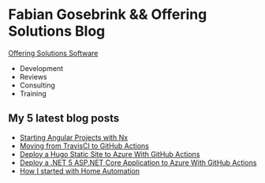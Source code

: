 # Fabian Gosebrink && Offering Solutions Blog

[Offering Solutions Software](https://offering.solutions)

- Development
- Reviews
- Consulting
- Training

## My 5 latest blog posts

<!-- BLOG-POST-LIST:START -->
- [Starting Angular Projects with Nx](https://offering.solutions/blog/articles/2021/01/27/starting-angular-projects-with-nx/)
- [Moving from TravisCI to GitHub Actions](https://offering.solutions/blog/articles/2021/01/05/moving-from-travisci-to-github-actions/)
- [Deploy a Hugo Static Site to Azure With GitHub Actions](https://offering.solutions/blog/articles/2020/12/24/deploy-a-hugo-static-site-to-azure-with-github-actions/)
- [Deploy a .NET 5 ASP.NET Core Application to Azure With GitHub Actions](https://offering.solutions/blog/articles/2020/12/16/deploy-a-.net-5-asp.net-core-application-to-azure-with-github-actions/)
- [How I started with Home Automation](https://offering.solutions/blog/articles/2020/11/30/how-i-started-with-home-automation/)
<!-- BLOG-POST-LIST:END -->
